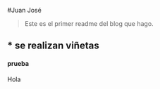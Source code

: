 #Juan José
>Este es el primer readme del blog que hago.
## * se realizan viñetas
#### prueba

	
	
 Hola 